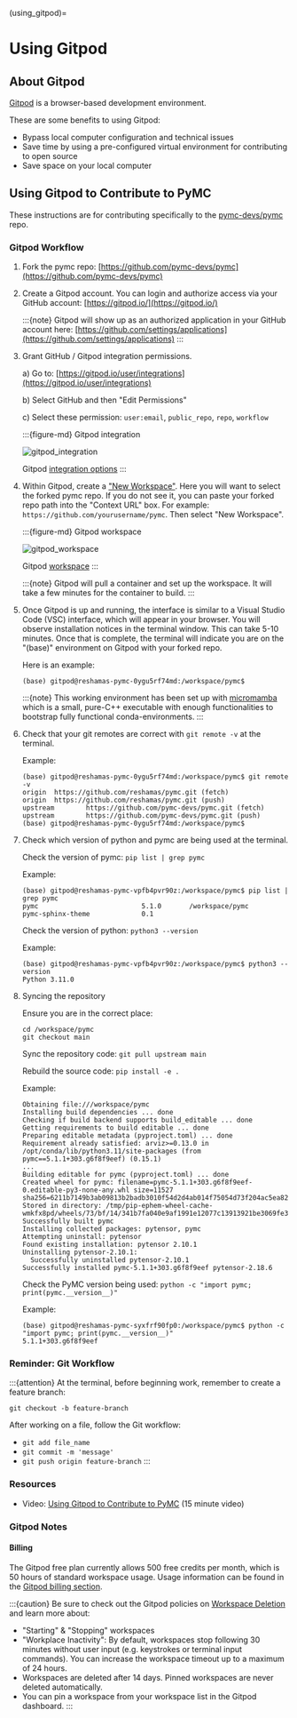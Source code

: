 (using_gitpod)=
# Using Gitpod

## About Gitpod
[Gitpod](https://www.gitpod.io/) is a browser-based development environment.

These are some benefits to using Gitpod:

- Bypass local computer configuration and technical issues
- Save time by using a pre-configured virtual environment for contributing to open source
- Save space on your local computer

## Using Gitpod to Contribute to PyMC

These instructions are for contributing specifically to the [pymc-devs/pymc](https://github.com/pymc-devs/pymc) repo.

### Gitpod Workflow

1. Fork the pymc repo: [https://github.com/pymc-devs/pymc](https://github.com/pymc-devs/pymc)

2. Create a Gitpod account. You can login and authorize access via your GitHub account:  [https://gitpod.io/](https://gitpod.io/)

    :::{note}
    Gitpod will show up as an authorized application in your GitHub account here: [https://github.com/settings/applications](https://github.com/settings/applications)
    :::

3. Grant GitHub / Gitpod integration permissions.

   a) Go to: [https://gitpod.io/user/integrations](https://gitpod.io/user/integrations)

   b) Select GitHub and then "Edit Permissions"

   c) Select these permission: `user:email`, `public_repo`, `repo`, `workflow`

    :::{figure-md} Gitpod integration

    ![gitpod_integration](gitpod/gitpod_integration.png)

    Gitpod [integration options](https://gitpod.io/user/integrations)
    :::

4. Within Gitpod, create a ["New Workspace"](https://gitpod.io/workspaces).  Here you will want to select the forked pymc repo. If you do not see it, you can paste your forked repo path into the "Context URL" box.  For example:  `https://github.com/yourusername/pymc`.  Then select "New Workspace".

    :::{figure-md} Gitpod workspace

    ![gitpod_workspace](gitpod/gitpod_workspace.png)

    Gitpod [workspace](https://gitpod.io/workspaces)
    :::

    :::{note}
    Gitpod will pull a container and set up the workspace.  It will take a few minutes for the container to build.
    :::

5. Once Gitpod is up and running, the interface is similar to a Visual Studio Code (VSC) interface, which will appear in your browser. You will observe installation notices in the terminal window.  This can take 5-10 minutes. Once that is complete, the terminal will indicate you are on the "(base)" environment on Gitpod with your forked repo.

    Here is an example:

    ```console
    (base) gitpod@reshamas-pymc-0ygu5rf74md:/workspace/pymc$
    ```

    :::{note}
    This working environment has been set up with [micromamba](https://mamba.readthedocs.io/en/latest/user_guide/micromamba.html) which is a small, pure-C++ executable with enough functionalities to bootstrap fully functional conda-environments.
    :::

6. Check that your git remotes are correct with `git remote -v` at the terminal.

    Example:

    ```console
    (base) gitpod@reshamas-pymc-0ygu5rf74md:/workspace/pymc$ git remote -v
    origin  https://github.com/reshamas/pymc.git (fetch)
    origin  https://github.com/reshamas/pymc.git (push)
    upstream        https://github.com/pymc-devs/pymc.git (fetch)
    upstream        https://github.com/pymc-devs/pymc.git (push)
    (base) gitpod@reshamas-pymc-0ygu5rf74md:/workspace/pymc$
    ```

7. Check which version of python and pymc are being used at the terminal.

    Check the version of pymc: `pip list | grep pymc`

    Example:

    ```console
    (base) gitpod@reshamas-pymc-vpfb4pvr90z:/workspace/pymc$ pip list | grep pymc
    pymc                          5.1.0       /workspace/pymc
    pymc-sphinx-theme             0.1
    ```

    Check the version of python: `python3 --version`

    Example:

    ```console
    (base) gitpod@reshamas-pymc-vpfb4pvr90z:/workspace/pymc$ python3 --version
    Python 3.11.0
    ```

8. Syncing the repository

    Ensure you are in the correct place: 
    ```console
    cd /workspace/pymc
    git checkout main
    ```
    
    Sync the repository code: `git pull upstream main`

    Rebuild the source code: `pip install -e .`

    Example:
    ```console
    Obtaining file:///workspace/pymc
    Installing build dependencies ... done
    Checking if build backend supports build_editable ... done
    Getting requirements to build editable ... done
    Preparing editable metadata (pyproject.toml) ... done
    Requirement already satisfied: arviz>=0.13.0 in /opt/conda/lib/python3.11/site-packages (from pymc==5.1.1+303.g6f8f9eef) (0.15.1)
    ...
    Building editable for pymc (pyproject.toml) ... done
    Created wheel for pymc: filename=pymc-5.1.1+303.g6f8f9eef-0.editable-py3-none-any.whl size=11527 sha256=6211b7149b3ab09813b2badb3010f54d2d4ab014f75054d73f204ac5ea82ed82
    Stored in directory: /tmp/pip-ephem-wheel-cache-wmkfx8pd/wheels/73/bf/14/341b7fa040e9af1991e12077c13913921be3069fe3bdf78752
    Successfully built pymc
    Installing collected packages: pytensor, pymc
    Attempting uninstall: pytensor
    Found existing installation: pytensor 2.10.1
    Uninstalling pytensor-2.10.1:
      Successfully uninstalled pytensor-2.10.1
    Successfully installed pymc-5.1.1+303.g6f8f9eef pytensor-2.18.6
    ```

    Check the PyMC version being used: `python -c "import pymc; print(pymc.__version__)"`

    Example:
    ```console
    (base) gitpod@reshamas-pymc-syxfrf90fp0:/workspace/pymc$ python -c "import pymc; print(pymc.__version__)"
    5.1.1+303.g6f8f9eef
    ```

### Reminder: Git Workflow

:::{attention}
At the terminal, before beginning work, remember to create a feature branch:

```console
git checkout -b feature-branch
```

After working on a file, follow the Git workflow:

- `git add file_name`
- `git commit -m 'message'`
- `git push origin feature-branch`
:::

### Resources
- Video: [Using Gitpod to Contribute to PyMC](https://youtu.be/jsjOmhUaKuU) (15 minute video)

### Gitpod Notes

#### Billing
The Gitpod free plan currently allows 500 free credits per month, which is 50 hours of standard workspace usage. Usage information can be found in the [Gitpod billing section](https://gitpod.io/user/billing).

:::{caution}
Be sure to check out the Gitpod policies on [Workspace Deletion](https://www.gitpod.io/docs/configure/workspaces/workspace-lifecycle#workspace-deletion) and learn more about:

- "Starting" & "Stopping" workspaces
- "Workplace Inactivity": By default, workspaces stop following 30 minutes without user input (e.g. keystrokes or terminal input commands). You can increase the workspace timeout up to a maximum of 24 hours.
- Workspaces are deleted after 14 days. Pinned workspaces are never deleted automatically.
- You can pin a workspace from your workspace list in the Gitpod dashboard.
:::
